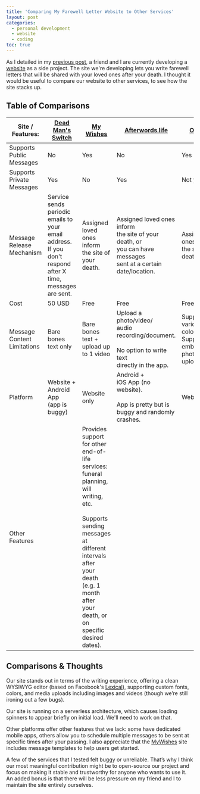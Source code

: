 ```yaml
---
title: 'Comparing My Farewell Letter Website to Other Services'
layout: post
categories:
  - personal development
  - website
  - coding
toc: true
---
```


As I detailed in my [previous post](https://www.shiriavni.org/google/2025/04/19/developing-epitaphs.html), a friend and I are currently developing a [website](https://epitaphs.pages.dev/) as a side project. The site we're developing lets you write farewell letters that will be shared with your loved ones after your death. I thought it would be useful to compare our website to other services, to see how the site stacks up.

## Table of Comparisons

<div class="overflow-table-wrapper">
<table>
  <thead>
    <tr>
      <th>Site / Features:</th>
      <th><a href="https://www.deadmansswitch.net/">Dead Man's Switch</a></th>
      <th><a href="https://www.mywishes.co.uk/">My Wishes</a></th>
      <th><a href="https://www.afterwords.life/">Afterwords.life</a></th>
      <th><a href="https://epitaphs.pages.dev/">Our Website</a></th>
    </tr>
  </thead>
  <tbody>
    <tr>
      <td>Supports <br>Public Messages</td>
      <td>No</td>
      <td>Yes</td>
      <td>No</td>
      <td>Yes</td>
    </tr>
    <tr>
      <td>Supports <br>Private Messages</td>
      <td>Yes</td>
      <td>No</td>
      <td>Yes</td>
      <td>Not yet.</td>
    </tr>
    <tr>
      <td>Message <br>Release Mechanism</td>
      <td>Service sends periodic emails to <br>your email address. <br>If you don't respond after X <br>time, messages are sent.</td>
      <td>Assigned loved ones inform <br>the site of your death.</td>
      <td>Assigned loved ones inform<br>the site of your death, or<br>you can have messages <br>sent at a certain date/location.</td>
      <td>Assigned loved ones inform<br>the site of your death.</td>
    </tr>
    <tr>
      <td>Cost</td>
      <td>50 USD</td>
      <td>Free</td>
      <td>Free</td>
      <td>Free</td>
    </tr>
    <tr>
      <td>Message <br>Content Limitations</td>
      <td>Bare bones text only</td>
      <td>Bare bones text + <br>upload up to 1 video</td>
      <td>Upload a photo/video/<br>audio recording/document.<br><br>No option to write text<br>directly in the app.</td>
      <td>Supports text in various <br>colors/fonts/sizes.<br>Supports<br>embedding photos and<br>uploading videos.</td>
    </tr>
    <tr>
      <td>Platform</td>
      <td>Website + <br>Android App <br>(app is buggy)</td>
      <td>Website only</td>
      <td>Android + <br>iOS App (no website).<br><br>App is pretty but is<br>buggy and randomly <br>crashes.</td>
      <td>Website only</td>
    </tr>
    <tr>
      <td>Other <br>Features</td>
      <td></td>
      <td>Provides support for other <br>end-of-life services: <br>funeral planning, will writing,<br>etc. <br><br>Supports sending messages at <br>different intervals after <br>your death (e.g. 1 month after <br>your death, or on<br>specific desired dates).</td>
      <td></td>
      <td></td>
    </tr>
  </tbody>
</table>
</div>

## Comparisons & Thoughts

Our site stands out in terms of the writing experience, offering a clean WYSIWYG editor (based on Facebook's [Lexical](https://lexical.dev/)), supporting custom fonts, colors, and media uploads including images and videos (though we’re still ironing out a few bugs).

Our site is running on a serverless architecture, which causes loading spinners to appear briefly on initial load. We'll need to work on that.

Other platforms offer other features that we lack: some have dedicated mobile apps, others allow you to schedule multiple messages to be sent at specific times after your passing. I also appreciate that the [MyWishes](https://www.mywishes.co.uk/) site includes message templates to help users get started.

A few of the services that I tested felt buggy or unreliable. That’s why I think our most meaningful contribution might be to open-source our project and focus on making it stable and trustworthy for anyone who wants to use it. An added bonus is that there will be less pressure on my friend and I to maintain the site entirely ourselves.

